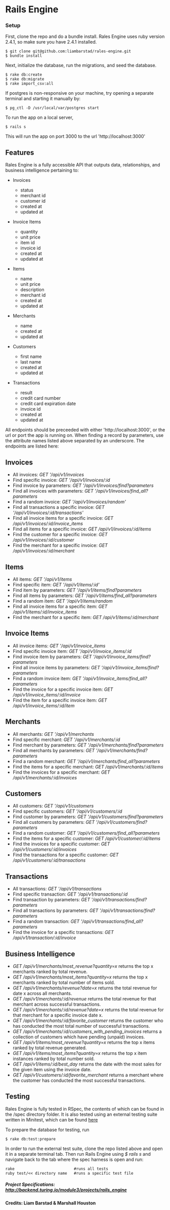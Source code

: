# Rails Engine

### Setup

First, clone the repo and do a bundle install. Rales Engine uses ruby version 2.4.1, so make sure you have 2.4.1 installed.

    $ git clone git@github.com:liambarstad/rales-engine.git
    $ bundle install

Next, initialize the database, run the migrations, and seed the database.

    $ rake db:create
    $ rake db:migrate
    $ rake import_csv:all

If postgres is non-responsive on your machine, try opening a separate terminal and starting it manually by:

    $ pg_ctl -D /usr/local/var/postgres start

To run the app on a local server,

    $ rails s

This will run the app on port 3000 to the url 'http://localhost:3000'

## Features

Rales Engine is a fully accessible API that outputs data, relationships, and business intelligence pertaining to:

* Invoices
  * status
  * merchant id
  * customer id
  * created at
  * updated at

* Invoice Items
  * quantity
  * unit price
  * item id
  * invoice id
  * created at
  * updated at

* Items
  * name
  * unit price
  * description
  * merchant id
  * created at
  * updated at

* Merchants
  * name
  * created at
  * updated at

* Customers
  * first name
  * last name
  * created at
  * updated at

* Transactions
  * result
  * credit card number
  * credit card expiration date
  * invoice id
  * created at
  * updated at

All endpoints should be preceeded with either 'http://localhost:3000', or the url or port the app is running on. When finding a record by parameters, use the attribute names listed above separated by an underscore.
The endpoints are listed here:

## Invoices

* All invoices: *GET '/api/v1/invoices*
* Find specific invoice: *GET '/api/v1/invoices/:id*
* Find invoice by parameters: *GET '/api/v1/invoices/find?parameters*
* Find all invoices with parameters: *GET '/api/v1/invoices/find_all?parameters*
* Find a random invoice: *GET '/api/v1/invoices/random'*
* Find all transactions a specific invoice: *GET '/api/v1/invoices/:id/transactions'*
* Find all invoice items for a specific invoice: *GET /api/v1/invoices/:id/invoice_items*
* Find all items for a specific invoice: *GET /api/v1/invoices/:id/items*
* Find the customer for a specific invoice: *GET /api/v1/invoices/:id/customer*
* Find the merchant for a specific invoice: *GET /api/v1/invoices/:id/merchant*

## Items

* All items: *GET '/api/v1/items*
* Find specific item: *GET '/api/v1/items/:id'*
* Find item by parameters: *GET '/api/v1/items/find?parameters*
* Find all items by parameters: *GET '/api/v1/items/find_all?parameters*
* Find a random item: *GET '/api/v1/items/random*
* Find all invoice items for a specific item: *GET /api/v1/items/:id/invoice_items*
* Find the merchant for a specific item: *GET /api/v1/items/:id/merchant*

## Invoice Items

* All invoice items: *GET '/api/v1/invoice_items*
* Find specific invoice item: *GET '/api/v1/invoice_items/:id*
* Find invoice item by parameters: *GET '/api/v1/invoice_items/find?parameters*
* Find all invoice items by parameters: *GET '/api/v1/invoice_items/find?parameters*
* Find a random invoice item: *GET '/api/v1/invoice_items/find_all?parameters*
* Find the invoice for a specific invoice item: *GET /api/v1/invoice_items/:id/invoice*
* Find the item for a specific invoice item: *GET /api/v1/invoice_items/:id/item*

## Merchants

* All merchants: *GET '/api/v1/merchants*
* Find specific merchant: *GET '/api/v1/merchants/:id*
* Find merchant by parameters: *GET '/api/v1/merchants/find?parameters*
* Find all merchants by parameters: *GET '/api/v1/merchants/find?parameters*
* Find a random merchant: *GET '/api/v1/merchants/find_all?parameters*
* Find the items for a specific merchant: *GET /api/v1/merchants/:id/items*
* Find the invoices for a specific merchant: *GET /api/v1/merchants/:id/invoices*

## Customers

* All customers: *GET '/api/v1/customers*
* Find specific customers: *GET '/api/v1/customers/:id*
* Find customer by parameters: *GET '/api/v1/customers/find?parameters*
* Find all customers by parameters: *GET '/api/v1/customers/find?parameters*
* Find a random customer: *GET '/api/v1/customers/find_all?parameters*
* Find the items for a specific customer: *GET /api/v1/customer/:id/items*
* Find the invoices for a specific customer: *GET /api/v1/customers/:id/invoices*
* Find the transactions for a specific customer: *GET /api/v1/customers/:id/transactions*

## Transactions

* All transactions: *GET '/api/v1/transactions*
* Find specific transaction: *GET '/api/v1/transactions/:id*
* Find transaction by parameters: *GET '/api/v1/transactions/find?parameters*
* Find all transactions by parameters: *GET '/api/v1/transactions/find?parameters*
* Find a random transaction: *GET '/api/v1/transactions/find_all?parameters*
* Find the invoice for a specific transactions: *GET /api/v1/transaction/:id/invoice*

## Business Intelligence

* *GET /api/v1/merchants/most_revenue?quantity=x* returns the top x merchants ranked by total revenue.
* *GET /api/v1/merchants/most_items?quantity=x* returns the top x merchants ranked by total number of items sold.
* *GET /api/v1/merchants/revenue?date=x* returns the total revenue for date x across all merchants.
* *GET /api/v1/merchants/:id/revenue* returns the total revenue for that merchant across successful transactions.
* *GET /api/v1/merchants/:id/revenue?date=x* returns the total revenue for that merchant for a specific invoice date x.
* *GET /api/v1/merchants/:id/favorite_customer* returns the customer who has conducted the most total number of successful transactions.
* *GET /api/v1/merchants/:id/customers_with_pending_invoices* returns a collection of customers which have pending (unpaid) invoices.
* *GET /api/v1/items/most_revenue?quantity=x* returns the top x items ranked by total revenue generated.
* *GET /api/v1/items/most_items?quantity=x* returns the top x item instances ranked by total number sold.
* *GET /api/v1/items/:id/best_day* returns the date with the most sales for the given item using the invoice date.
* *GET /api/v1/customers/:id/favorite_merchant* returns a merchant where the customer has conducted the most successful transactions.

## Testing

Rales Engine is fully tested in RSpec, the contents of which can be found in the /spec directory folder. It is also tested using an external testing suite written in Minitest, which can be found [here]("https://github.com/turingschool/rales_engine_spec_harness")

To prepare the database for testing, run

    $ rake db:test:prepare

In order to run the external test suite, clone the repo listed above and open it in a separate terminal tab. Then run Rails Engine using *$ rails s* and navigate back to the tab where the spec harness is open and run:

    rake                          #runs all tests
    ruby test/<< directory name   #runs a specific test file

##### Project Specifications: http://backend.turing.io/module3/projects/rails_engine

#### Credits: Liam Barstad & Marshall Houston
